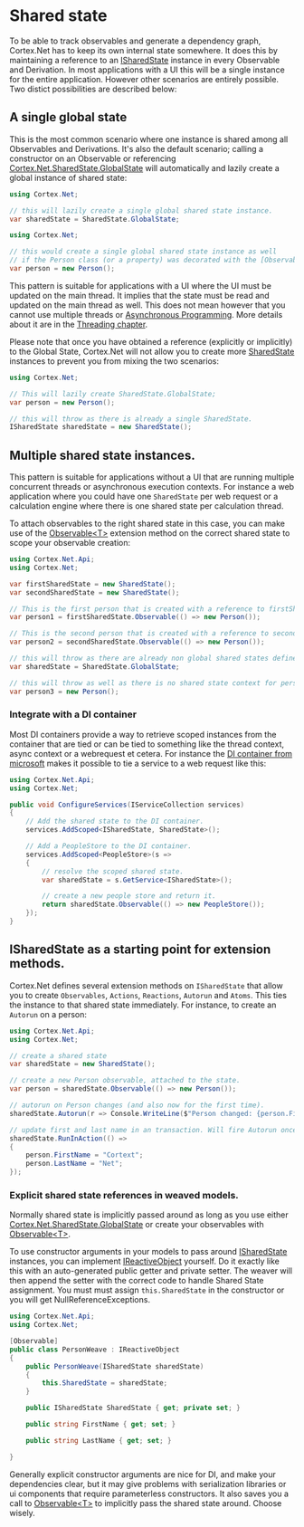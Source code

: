 # Shared state

To be able to track observables and generate a dependency graph, Cortex.Net has to
keep its own internal state somewhere. It does this by maintaining a reference to an
[ISharedState](xref:Cortex.Net.ISharedState) instance in every Observable and Derivation.
In most applications with a UI this will be a single instance for the entire application.
However other scenarios are entirely possible. Two distict possibilities are described below:

## A single global state

This is the most common scenario where one instance is shared among all Observables and
Derivations. It's also the default scenario; calling a constructor on an Observable or
referencing [Cortex.Net.SharedState.GlobalState](xref:Cortex.Net.SharedState.GlobalState)
will automatically and lazily create a global instance of shared state:

```csharp
using Cortex.Net;

// this will lazily create a single global shared state instance.
var sharedState = SharedState.GlobalState;
```

```csharp
using Cortex.Net;

// this would create a single global shared state instance as well
// if the Person class (or a property) was decorated with the [Observable] attribute.
var person = new Person();
```

This pattern is suitable for applications with a UI where the UI must be updated
on the main thread. It implies that the state must be read and updated on the main thread
as well. This does not mean however that you cannot use multiple threads or 
[Asynchronous Programming](https://en.wikipedia.org/wiki/Async/await). More details about
it are in the [Threading chapter](threading.md).

Please note that once you have obtained a reference (explicitly or implicitly) to the
Global State, Cortex.Net will not allow you to create more [SharedState](xref:Cortex.Net.SharedState)
instances to prevent you from mixing the two scenarios:

```csharp
using Cortex.Net;

// This will lazily create SharedState.GlobalState;
var person = new Person();

// this will throw as there is already a single SharedState.
ISharedState sharedState = new SharedState();
```

## Multiple shared state instances.

This pattern is suitable for applications without a UI that are running multiple concurrent
threads or asynchronous execution contexts. For instance a web application where you could have
one `SharedState` per web request or a calculation engine where there is one shared state per
calculation thread. 

To attach observables to the right shared state in this case, you can make use of the
[Observable&lt;T&gt;](xref:Cortex.Net.Api.SharedStateObservableExtensions.Observable*) extension
method on the correct shared state to scope your observable creation:

```csharp
using Cortex.Net.Api;
using Cortex.Net;

var firstSharedState = new SharedState();
var secondSharedState = new SharedState();

// This is the first person that is created with a reference to firstSharedState
var person1 = firstSharedState.Observable(() => new Person());

// This is the second person that is created with a reference to secondSharedState
var person2 = secondSharedState.Observable(() => new Person());

// this will throw as there are already non global shared states defined.
var sharedState = SharedState.GlobalState;

// this will throw as well as there is no shared state context for person3.
var person3 = new Person();

```

### Integrate with a DI container

Most DI containers provide a way to retrieve scoped instances from the container
that are tied or can be tied to something like the thread context, async context
or a webrequest et cetera. For instance the [DI container from microsoft](https://docs.microsoft.com/en-us/aspnet/core/fundamentals/dependency-injection)
makes it possible to tie a service to a web request like this:

```csharp
using Cortex.Net.Api;
using Cortex.Net;

public void ConfigureServices(IServiceCollection services)
{
    // Add the shared state to the DI container.
    services.AddScoped<ISharedState, SharedState>();

    // Add a PeopleStore to the DI container.
    services.AddScoped<PeopleStore>(s =>
    {
        // resolve the scoped shared state.
        var sharedState = s.GetService<ISharedState>();

        // create a new people store and return it.
        return sharedState.Observable(() => new PeopleStore());
    });
}
```

## ISharedState as a starting point for extension methods.

Cortex.Net defines several extension methods on `ISharedState` that
allow you to create `Observables`, `Actions`, `Reactions`, `Autorun` and `Atoms`.
This ties the instance to that shared state immediately.
For instance, to create an `Autorun` on a person:

```csharp
using Cortex.Net.Api;
using Cortex.Net;

// create a shared state
var sharedState = new SharedState();

// create a new Person observable, attached to the state.
var person = sharedState.Observable(() => new Person());

// autorun on Person changes (and also now for the first time).
sharedState.Autorun(r => Console.WriteLine($"Person changed: {person.FirstName} {person.LastName}"));

// update first and last name in an transaction. Will fire Autorun once again.
sharedState.RunInAction(() =>
{
    person.FirstName = "Cortext";
    person.LastName = "Net";
});
```

### Explicit shared state references in weaved models.

Normally shared state is implicitly passed around as long as you use either
[Cortex.Net.SharedState.GlobalState](xref:Cortex.Net.SharedState.GlobalState) or
create your observables with [Observable&lt;T&gt;](xref:Cortex.Net.Api.SharedStateObservableExtensions.Observable*).

To use constructor arguments in your models to pass around [ISharedState](xref:Cortex.Net.ISharedState) instances,
you can implement [IReactiveObject](xref:Cortex.Net.IReactiveObject) yourself. Do it exactly like this with an
auto-generated public getter and private setter. The weaver will then append the setter with the correct code to
handle Shared State assignment. You must must assign `this.SharedState` in the constructor or you will get 
NullReferenceExceptions.

```csharp
using Cortex.Net.Api;
using Cortex.Net;

[Observable]
public class PersonWeave : IReactiveObject
{
    public PersonWeave(ISharedState sharedState)
    {
        this.SharedState = sharedState;
    }

    public ISharedState SharedState { get; private set; }

    public string FirstName { get; set; }

    public string LastName { get; set; }

}
```

Generally explicit constructor arguments are nice for DI, and make your dependencies clear, but it
may give problems with serialization libraries or ui components that require parameterless constructors.
It also saves you a call to [Observable&lt;T&gt;](xref:Cortex.Net.Api.SharedStateObservableExtensions.Observable*)
to implicitly pass the shared state around. Choose wisely.